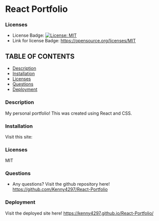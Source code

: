   # React Portfolio

  ### Licenses
  * License Badge: [![License: MIT](https://img.shields.io/badge/License-MIT-yellow.svg)](https://opensource.org/licenses/MIT)
  * Link for license Badge: https://opensource.org/licenses/MIT

  ## TABLE OF CONTENTS
  * [Description](#description)
  * [Installation](#installation)
  * [Licenses](#licenses)
  * [Questions](#questions)
  * [Deployment](#deployment)
  
  ### Description
  My personal portfolio! This was created using React and CSS. 

  ### Installation
  Visit this site:

  ### Licenses
  MIT

  ### Questions
  * Any questions? Visit the github repository here! https://github.com/Kenny4297/React-Portfolio

  ### Deployment
  Visit the deployed site here! https://kenny4297.github.io/React-Portfolio/
